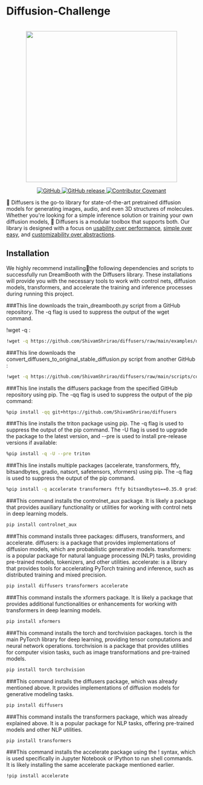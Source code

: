 # Diffusion-Challenge
<p align="center">
    <br>
    <img src="./docs/source/en/imgs/diffusers_library.jpg" width="400"/>
    <br>
<p>
<p align="center">
    <a href="https://github.com/huggingface/diffusers/blob/main/LICENSE">
        <img alt="GitHub" src="https://img.shields.io/github/license/huggingface/datasets.svg?color=blue">
    </a>
    <a href="https://github.com/huggingface/diffusers/releases">
        <img alt="GitHub release" src="https://img.shields.io/github/release/huggingface/diffusers.svg">
    </a>
    <a href="CODE_OF_CONDUCT.md">
        <img alt="Contributor Covenant" src="https://img.shields.io/badge/Contributor%20Covenant-2.0-4baaaa.svg">
    </a>
</p>

🤗 Diffusers is the go-to library for state-of-the-art pretrained diffusion models for generating images, audio, and even 3D structures of molecules. Whether you're looking for a simple inference solution or training your own diffusion models, 🤗 Diffusers is a modular toolbox that supports both. Our library is designed with a focus on [usability over performance](https://huggingface.co/docs/diffusers/conceptual/philosophy#usability-over-performance), [simple over easy](https://huggingface.co/docs/diffusers/conceptual/philosophy#simple-over-easy), and [customizability over abstractions](https://huggingface.co/docs/diffusers/conceptual/philosophy#tweakable-contributorfriendly-over-abstraction).
## Installation
We highly recommend installing🤗the following dependencies and scripts to successfully run DreamBooth with the Diffusers library. These installations will provide you with the necessary tools to work with control nets, diffusion models, transformers, and accelerate the training and inference processes during running this project.

###This line downloads the train_dreambooth.py script from a GitHub repository. The -q flag is used to suppress the output of the wget command.

!wget -q :
    
```bash
!wget -q https://github.com/ShivamShrirao/diffusers/raw/main/examples/dreambooth/train_dreambooth.py
```
 ###This line downloads the convert_diffusers_to_original_stable_diffusion.py script from another GitHub :
 ```bash
!wget -q https://github.com/ShivamShrirao/diffusers/raw/main/scripts/convert_diffusers_to_original_stable_diffusion.py
```
 ###This line installs the diffusers package from the specified GitHub repository using pip. The -qq flag is used to suppress the output of the pip command:
  ```bash
  %pip install -qq git+https://github.com/ShivamShrirao/diffusers

```
###This line installs the triton package using pip. The -q flag is used to suppress the output of the pip command. The -U flag is used to upgrade the package to the latest version, and --pre is used to install pre-release versions if available:
 ```bash
%pip install -q -U --pre triton
```
###This line installs multiple packages (accelerate, transformers, ftfy, bitsandbytes, gradio, natsort, safetensors, xformers) using pip. The -q flag is used to suppress the output of the pip command.
 ```bash
%pip install -q accelerate transformers ftfy bitsandbytes==0.35.0 gradio natsort safetensors xformers
```
###This command installs the controlnet_aux package. It is likely a package that provides auxiliary functionality or utilities for working with control nets in deep learning models.
 ```bash
pip install controlnet_aux
```
###This command installs three packages: diffusers, transformers, and accelerate.
diffusers: is a package that provides implementations of diffusion models, which are probabilistic generative models.
transformers: is a popular package for natural language processing (NLP) tasks, providing pre-trained models, tokenizers, and other utilities.
accelerate: is a library that provides tools for accelerating PyTorch training and inference, such as distributed training and mixed precision.
 ```bash
pip install diffusers transformers accelerate
```
###This command installs the xformers package. It is likely a package that provides additional functionalities or enhancements for working with transformers in deep learning models.
 ```bash
pip install xformers
```
###This command installs the torch and torchvision packages. torch is the main PyTorch library for deep learning, providing tensor computations and neural network operations. torchvision is a package that provides utilities for computer vision tasks, such as image transformations and pre-trained models.
 ```bash
pip install torch torchvision
```
###This command installs the diffusers package, which was already mentioned above. It provides implementations of diffusion models for generative modeling tasks.
 ```bash
pip install diffusers
```
###This command installs the transformers package, which was already explained above. It is a popular package for NLP tasks, offering pre-trained models and other NLP utilities.
 ```bash
pip install transformers
```
###This command installs the accelerate package using the ! syntax, which is used specifically in Jupyter Notebook or IPython to run shell commands. It is likely installing the same accelerate package mentioned earlier.
 ```bash
!pip install accelerate
```


 


